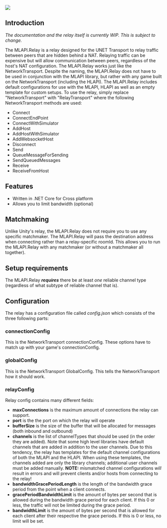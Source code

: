 
![](https://i.imgur.com/dJdKQYn.png)

## Introduction
_The documentation and the relay itself is currently WIP. This is subject to change._

The MLAPI.Relay is a relay designed for the UNET Transport to relay traffic between peers that are hidden behind a NAT. Relaying traffic can be expensive but will allow communication between peers, regardless of the host's NAT configuration. The MLAPI.Relay works just like the NetworkTransport. Despite the naming, the MLAPI.Relay does not have to be used in conjunction with the MLAPI library, but rather with any game built on the NetworkTransport (including the HLAPI). The MLAPI.Relay includes default configurations for use with the MLAPI, HLAPI as well as an empty template for custom setups. To use the relay, simply replace "NetworkTransport" with "RelayTransport" where the following NetworkTransport methods are used:
* Connect
* ConnectEndPoint
* ConnectWithSimulator
* AddHost
* AddHostWithSimulator
* AddWebsocketHost
* Disconnect
* Send
* QueueMessageForSending
* SendQueuedMessages
* Receive
* ReceiveFromHost

## Features
* Written in .NET Core for Cross platform
* Allows you to limit bandwidth (optional)

## Matchmaking
Unlike Unity's relay, the MLAPI.Relay does not require you to use any specific matchmaker. The MLAPI.Relay will pass the destination address when connecting rather than a relay-specific roomId. This allows you to run the MLAPI.Relay with any matchmaker (or without a matchmaker all together).

## Setup requirements
The MLAPI.Relay ***requires*** there be at least _one_ reliable channel type (regardless of what subtype of reliable channel that is).

## Configuration
The relay has a configuration file called *config.json* which consists of the three following parts:

### connectionConfig

This is the NetworkTransport connectionConfig. These options have to match up with your game's connectionConfig.

### globalConfig

This is the NetworkTransport GlobalConfig. This tells the NetworkTransport how it should work.

### relayConfig

Relay config contains many different fields:

* **maxConnections** is the maximum amount of connections the relay can support. 
* **port** is the the port on which the relay will operate
* **bufferSize** is the size of the buffer that will be allocated for messages (both inbound and outbound)
* **channels** is the list of channelTypes that should be used (in the order they are added). Note that some high level libraries have default channels that are added in addition to the user channels. Due to this tendency, the relay has templates for the default channel configurations of both the MLAPI and the HLAPI. When using these templates, the channels added are only the library channels; additional user channels must be added manually. **NOTE:** mismatched channel configurations *will* result in errors and will prevent clients and/or hosts from connecting to the relay!
* **bandwidthGracePeriodLength** is the length of the bandwidth grace period from the point when a client connects.
* **gracePeriodBandwidthLimit** is the amount of bytes per second that is allowed during the bandwidth grace period for each client. If this 0 or less, the traffic will not be limited during the grace period.
* **bandwidthLimit** is the amount of bytes per second that is allowed for each client after their respective the grace periods. If this is 0 or less, no limit will be set.
